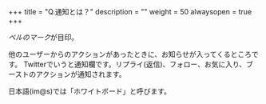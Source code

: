 +++
title = "Q.通知とは？"
description = ""
weight = 50
alwaysopen = true
+++

<i class="fa fa-bell">ベルのマーク</i>が目印。

他のユーザーからのアクションがあったときに、お知らせが入ってくるところです。
Twitterでいうと通知欄です。リプライ(返信)、フォロー、お気に入り、ブーストのアクションが通知されます。

日本語(im@s)では「ホワイトボード」と呼びます。
